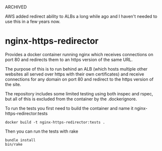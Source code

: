 ARCHIVED

AWS added redirect ability to ALBs a long while ago and I haven't needed to use this in a few years now.

# nginx-https-redirector

Provides a docker container running nginx which receives connections on port 80 and redirects them to an
https version of the same URL.

The purpose of this is to run behind an ALB (which hosts multiple other websites all served over https
with their own certificates) and receive connections for any domain on port 80 and redirect to the https
version of the site.

The repository includes some limited testing using both inspec and rspec, but all of this is excluded from
the container by the .dockerignore.

To run the tests you first need to build the container and name it nginx-https-redirector:tests

    docker build -t nginx-https-redirector:tests .

Then you can run the tests with rake

    bundle install
    bin/rake
